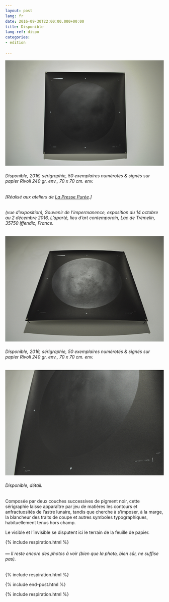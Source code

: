 ```yaml
---
layout: post
lang: fr
date: 2016-09-30T22:00:00.000+00:00
title: Disponible
lang-ref: dispo
categories:
- edition

---
```

![](/imgs/disponible-2-up.jpg)

###### _Disponible_, 2016, sérigraphie, 50 exemplaires numérotés & signés sur papier Rivoli 240 gr. env., 70 x 70 cm. env.

###### \[Réalisé aux ateliers de [La Presse Purée](http://www.lapressepuree.fr/).\]

###### (vue d’exposition), _Souvenir de l’impermanence_, exposition du 14 octobre au 2 décembre 2016, L’aparté, lieu d’art contemporain, Lac de Trémelin, 35750 Iffendic, France.

![](/imgs/disponible-6-up.jpg)

###### _Disponible_, 2016, sérigraphie, 50 exemplaires numérotés & signés sur papier Rivoli 240 gr. env., 70 x 70 cm. env.

![](/imgs/disponible-5-up.jpg)

###### _Disponible_, détail.

Composée par deux couches successives de pigment noir, cette sérigraphie laisse apparaître par jeu de matières les contours et anfractuosités de l’astre lunaire, tandis que cherche à s’imposer, à la marge, la blancheur des traits de coupe et autres symboles typographiques, habituellement tenus hors champ.

Le visible et l’invisible se disputent ici le terrain de la feuille de papier.

{% include respiration.html %}

###### **_—_** _Il reste encore des photos à voir (bien que la photo, bien sûr, ne suffise pas)._

{% include respiration.html %}

{% include end-post.html %}

{% include respiration.html %}
